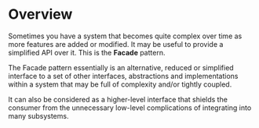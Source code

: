 # Overview

Sometimes you have a system that becomes quite complex over time as more features are added or modified. It may be useful to provide a simplified API over it. This is the **Facade** pattern.

The Facade pattern essentially is an alternative, reduced or simplified interface to a set of other interfaces, abstractions and implementations within a system that may be full of complexity and/or tightly coupled.

It can also be considered as a higher-level interface that shields the consumer from the unnecessary low-level complications of integrating into many subsystems.
